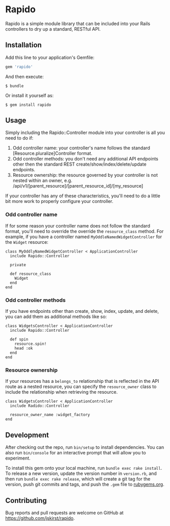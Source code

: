 # Rapido

Rapido is a simple module library that can be included into your Rails controllers to dry up a standard, RESTful API.

## Installation

Add this line to your application's Gemfile:

```ruby
gem 'rapido'
```

And then execute:

    $ bundle

Or install it yourself as:

    $ gem install rapido

## Usage

Simply including the Rapido::Controller module into your controller is all you need to do if:

1. Odd controller name: your controller's name follows the standard [Resource.pluralize]Controller format.
1. Odd controller methods: you don't need any additional API endpoints other then the standard REST create/show/index/delete/update endpoints.
1. Resource ownership: the resource governed by your controller is not nested within an owner, e.g. /api/v1/[parent_resource]/[parent_resource_id]/[my_resource]

If your controller has any of these characteristics, you'll need to do a little bit more work to properly configure your controller.

### Odd controller name

If for some reason your controller name does not follow the standard format, you'll need to override the override the `resource_class` method. For example, if you have a controller named `MyOddleNamedWidgetController` for the `Widget` resource:

```
class MyOddlyNamedWidgetController < ApplicationController
  include Rapido::Controller

  private

  def resource_class
    Widget
  end
end
```


### Odd controller methods

If you have endpoints other than create, show, index, update, and delete, you can add them as additional methods like so:

```
class WidgetsController < ApplicationController
  include Rapido::Controller

  def spin
    resource.spin!
    head :ok
  end
end
```

### Resource ownership

If your resources has a `belongs_to` relationship that is reflected in the API route as a nested resource, you can specify the `resource_owner` class to include the relationship when retrieving the resource.

```
class WidgetsController < ApplicationController
  include Radido::Controller

  resource_owner_name :widget_factory
end
```

## Development

After checking out the repo, run `bin/setup` to install dependencies. You can also run `bin/console` for an interactive prompt that will allow you to experiment.

To install this gem onto your local machine, run `bundle exec rake install`. To release a new version, update the version number in `version.rb`, and then run `bundle exec rake release`, which will create a git tag for the version, push git commits and tags, and push the `.gem` file to [rubygems.org](https://rubygems.org).

## Contributing

Bug reports and pull requests are welcome on GitHub at https://github.com/jskirst/rapido.

